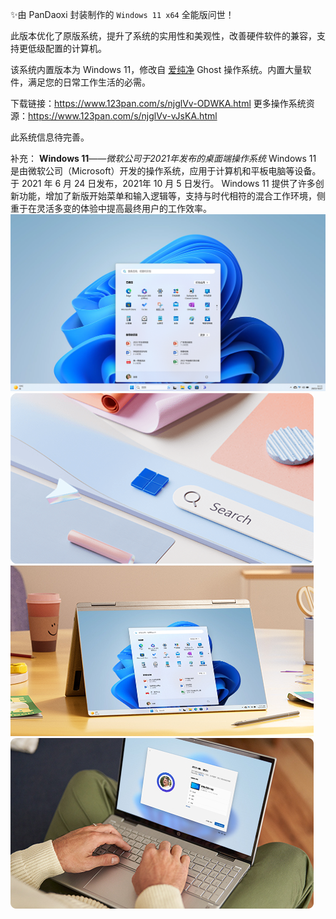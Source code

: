 ✨由 $\text{PanDaoxi}$ 封装制作的 `Windows 11 x64` 全能版问世！

此版本优化了原版系统，提升了系统的实用性和美观性，改善硬件软件的兼容，支持更低级配置的计算机。

该系统内置版本为 Windows 11，修改自 [爱纯净](https://www.aichunjing.com/win11/1668.html) Ghost 操作系统。内置大量软件，满足您的日常工作生活的必需。

下载链接：<https://www.123pan.com/s/njglVv-ODWKA.html>
更多操作系统资源：<https://www.123pan.com/s/njglVv-vJsKA.html>

此系统信息待完善。

补充：
**Windows 11**——*微软公司于2021年发布的桌面端操作系统*
Windows 11 是由微软公司（Microsoft）开发的操作系统，应用于计算机和平板电脑等设备。于 2021 年 6 月 24 日发布，2021年 10 月 5 日发行。
Windows 11 提供了许多创新功能，增加了新版开始菜单和输入逻辑等，支持与时代相符的混合工作环境，侧重于在灵活多变的体验中提高最终用户的工作效率。
![Microsoft 供图](post-images/1718434894613.png)
![Microsoft 供图](post-images/1718434933865.png)
![Microsoft 供图](post-images/1718434941579.jpg)
![Microsoft 供图](post-images/1718434948487.jpg)
